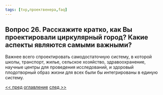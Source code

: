 ```yaml
---
tags: [tvp,проектвенера,faq]
---
```

## Вопрос 26. Расскажите кратко, как Вы проектировали циркулярный город? Какие аспекты являются самыми важными?

Важнее всего спроектировать самодостаточную систему, в которой школы, транспорт, жилье, сельское хозяйство, здравоохранение, научные центры для проведения исследований, и здоровый плодотворный образ жизни для всех были бы интегрированы в единую систему.

[<< пред](Вопрос%2025.%20О%20чем%20Вы%20думаете%20в%20первую%20очередь,%20когда%20проектируете%20сооружения%20или%20транспортные%20системы.md) [оглавление](FAQ%20%D0%BF%D0%BE%20%D0%BF%D1%80%D0%BE%D0%B5%D0%BA%D1%82%D1%83%20%C2%AB%D0%92%D0%B5%D0%BD%D0%B5%D1%80%D0%B0%C2%BB.md) [след >>](Вопрос%2027.%20Какие%20изменения%20вы%20ожидаете%20в%20архитектуре.md)